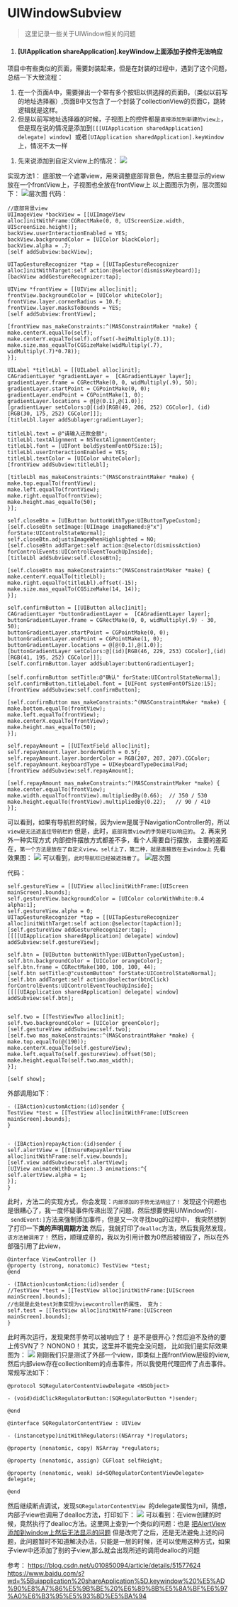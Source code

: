 # UIWindowSubview
> 这里记录一些关于UIWindow相关的问题

1. #### [UIApplication shareApplication].keyWindow上面添加子控件无法响应
项目中有些类似的页面，需要封装起来，但是在封装的过程中，遇到了这个问题，
总结一下大致流程：
1. 在一个页面A中，需要弹出一个带有多个按钮以供选择的页面B，（类似以前写的地址选择器）,页面B中又包含了一个封装了collectionView的页面C，跳转逻辑就是这样。
2. 但是以前写地址选择器的时候，子视图上的控件都是`直接添加到新建的view上`，但是现在说的情况是添加到`[[[UIApplication sharedApplication] delegate] window] `或者`[UIApplication sharedApplication].keyWindow`上，情况不太一样
<!--more-->
1. 先来说添加到自定义view上的情况：
![](https://upload-images.jianshu.io/upload_images/1241385-e8bb40d55d5a0bca.png?imageMogr2/auto-orient/strip%7CimageView2/2/w/1240)

实现方法1： 底部放一个遮罩view，用来调整底部背景色，然后主要显示的view放在一个frontView上，子视图也全放在frontView上
以上面图示为例，层次图如下：
![层次图](https://upload-images.jianshu.io/upload_images/1241385-a5383c535e54436d.png?imageMogr2/auto-orient/strip%7CimageView2/2/w/1240)
代码：
```
//底部背景view
UIImageView *backView = [[UIImageView alloc]initWithFrame:CGRectMake(0, 0, UIScreenSize.width, UIScreenSize.height)];
backView.userInteractionEnabled = YES;
backView.backgroundColor = [UIColor blackColor];
backView.alpha = .7;
[self addSubview:backView];

UITapGestureRecognizer *tap = [[UITapGestureRecognizer alloc]initWithTarget:self action:@selector(dismissKeyboard)];
[backView addGestureRecognizer:tap];

UIView *frontView = [[UIView alloc]init];
frontView.backgroundColor = [UIColor whiteColor];
frontView.layer.cornerRadius = 10.f;
frontView.layer.masksToBounds = YES;
[self addSubview:frontView];

[frontView mas_makeConstraints:^(MASConstraintMaker *make) {
make.centerX.equalTo(self);
make.centerY.equalTo(self).offset(-heiMultiply(0.1));
make.size.mas_equalTo(CGSizeMake(widMultiply(.7), widMultiply(.7)*0.78));
}];

UILabel *titleLbl = [[UILabel alloc]init];
CAGradientLayer *gradientLayer =  [CAGradientLayer layer];
gradientLayer.frame = CGRectMake(0, 0, widMultiply(.9), 50);
gradientLayer.startPoint = CGPointMake(0, 0);
gradientLayer.endPoint = CGPointMake(1, 0);
gradientLayer.locations = @[@(0.1),@(1.0)];
[gradientLayer setColors:@[(id)[RGB(49, 206, 252) CGColor], (id)[RGB(30, 175, 252) CGColor]]];
[titleLbl.layer addSublayer:gradientLayer];

titleLbl.text = @"请输入还款金额";
titleLbl.textAlignment = NSTextAlignmentCenter;
titleLbl.font = [UIFont boldSystemFontOfSize:15];
titleLbl.userInteractionEnabled = YES;
titleLbl.textColor = [UIColor whiteColor];
[frontView addSubview:titleLbl];

[titleLbl mas_makeConstraints:^(MASConstraintMaker *make) {
make.top.equalTo(frontView);
make.left.equalTo(frontView);
make.right.equalTo(frontView);
make.height.mas_equalTo(50);
}];

self.closeBtn = [UIButton buttonWithType:UIButtonTypeCustom];
[self.closeBtn setImage:[UIImage imageNamed:@"x"] forState:UIControlStateNormal];
self.closeBtn.adjustsImageWhenHighlighted = NO;
[self.closeBtn addTarget:self action:@selector(dismissAction) forControlEvents:UIControlEventTouchUpInside];
[titleLbl addSubview:self.closeBtn];

[self.closeBtn mas_makeConstraints:^(MASConstraintMaker *make) {
make.centerY.equalTo(titleLbl);
make.right.equalTo(titleLbl).offset(-15);
make.size.mas_equalTo(CGSizeMake(14, 14));
}];

self.confirmButton = [[UIButton alloc]init];
CAGradientLayer *buttonGradientLayer =  [CAGradientLayer layer];
buttonGradientLayer.frame = CGRectMake(0, 0, widMultiply(.9) - 30, 50);
buttonGradientLayer.startPoint = CGPointMake(0, 0);
buttonGradientLayer.endPoint = CGPointMake(1, 0);
buttonGradientLayer.locations = @[@(0.1),@(1.0)];
[buttonGradientLayer setColors:@[(id)[RGB(46, 229, 253) CGColor],(id)[RGB(41, 195, 252) CGColor]]];
[self.confirmButton.layer addSublayer:buttonGradientLayer];

[self.confirmButton setTitle:@"确认" forState:UIControlStateNormal];
self.confirmButton.titleLabel.font = [UIFont systemFontOfSize:15];
[frontView addSubview:self.confirmButton];

[self.confirmButton mas_makeConstraints:^(MASConstraintMaker *make) {
make.bottom.equalTo(frontView);
make.left.equalTo(frontView);
make.centerX.equalTo(frontView);
make.height.mas_equalTo(50);
}];

self.repayAmount = [[UITextField alloc]init];
self.repayAmount.layer.borderWidth = 0.5f;
self.repayAmount.layer.borderColor = RGB(207, 207, 207).CGColor;
self.repayAmount.keyboardType = UIKeyboardTypeDecimalPad;
[frontView addSubview:self.repayAmount];

[self.repayAmount mas_makeConstraints:^(MASConstraintMaker *make) {
make.center.equalTo(frontView);
make.width.equalTo(frontView).multipliedBy(0.66);  // 350 / 530
make.height.equalTo(frontView).multipliedBy(0.22);   // 90 / 410
}];
```
可以看到，如果有导航栏的时候，因为view是属于NavigationController的，所以`view是无法遮盖住导航栏的`
但是，此时，`底部背景view的手势是可以响应的`。
2. 再来另外一种实现方式
内部控件摆放方式都差不多，看个人需要自行摆放，
主要的差距在，`第一个方法是放在了自定义view，self上了，第二种，就是直接放在主window上`
先看效果图：
![](https://upload-images.jianshu.io/upload_images/1241385-3df55ff4feee1110.png?imageMogr2/auto-orient/strip%7CimageView2/2/w/1240)
可以看到，`此时导航栏已经被遮挡着了`。
![层次图](https://upload-images.jianshu.io/upload_images/1241385-e1367e4ba8b5dcb8.png?imageMogr2/auto-orient/strip%7CimageView2/2/w/1240)

代码：
```
self.gestureView = [[UIView alloc]initWithFrame:[UIScreen mainScreen].bounds];
self.gestureView.backgroundColor = [UIColor colorWithWhite:0.4 alpha:1];
self.gestureView.alpha = 0;
UITapGestureRecognizer *tap = [[UITapGestureRecognizer alloc]initWithTarget:self action:@selector(tapAction)];
[self.gestureView addGestureRecognizer:tap];
[[[[UIApplication sharedApplication] delegate] window] addSubview:self.gestureView];

self.btn = [UIButton buttonWithType:UIButtonTypeCustom];
self.btn.backgroundColor = [UIColor orangeColor];
self.btn.frame = CGRectMake(100, 100, 100, 44);
[self.btn setTitle:@"customButton" forState:UIControlStateNormal];
[self.btn addTarget:self action:@selector(btnClick) forControlEvents:UIControlEventTouchUpInside];
[[[[UIApplication sharedApplication] delegate] window] addSubview:self.btn];


self.two = [[TestViewTwo alloc]init];
self.two.backgroundColor = [UIColor greenColor];
[self.gestureView addSubview:self.two];
[self.two mas_makeConstraints:^(MASConstraintMaker *make) {
make.top.equalTo(@(190));
make.centerX.equalTo(self.gestureView);
make.left.equalTo(self.gestureView).offset(50);
make.height.equalTo(self.two.mas_width);
}];

[self show];
```
外部调用如下：
```
- (IBAction)customAction:(id)sender {
TestView *test = [[TestView alloc]initWithFrame:[UIScreen mainScreen].bounds];
}


- (IBAction)repayAction:(id)sender {
self.alertView = [[EnsureRepayAlertView alloc]initWithFrame:self.view.bounds];
[self.view addSubview:self.alertView];
[UIView animateWithDuration:.3 animations:^{
self.alertView.alpha = 1;
}];
}
```
此时，方法二的实现方式，你会发现：`内部添加的手势无法响应了！`
发现这个问题也是很糟心了，我一度怀疑事件传递出现了问题，然后想要使用UIWindow的`[- sendEvent:]`方法来强制添加事件，但是又一次寻找bug的过程中， 我突然想到了打印一下**类的声明周期方法**
然后，我就打印了`dealloc`方法，然后我竟然发现，`该方法被调用了！`
然后，顺理成章的，我以为引用计数为0然后被销毁了，所以在外部强引用了此view，
```
@interface ViewController ()
@property (strong, nonatomic) TestView *test;
@end

- (IBAction)customAction:(id)sender {
//TestView *test = [[TestView alloc]initWithFrame:[UIScreen mainScreen].bounds];  
//也就是此处test对象实现为viewcontroller的属性， 变为：
self.test = [[TestView alloc]initWithFrame:[UIScreen mainScreen].bounds];
}
```
此时再次运行，发现果然手势可以被响应了！
是不是很开心？然后迫不及待的要上传SVN了？
NONONO！
其实，这里并不能完全没问题，
比如我们是实际效果图为：
![](https://upload-images.jianshu.io/upload_images/1241385-a395a368df68c812.PNG?imageMogr2/auto-orient/strip%7CimageView2/2/w/1240)
刚刚我们只是测试了外部一个view，即类似上面frontView层级的view,然后内部view存在collectionItem的点击事件，所以我使用代理回传了点击事件。常规写法如下：
```
@protocol SQRegulatorContentViewDelegate <NSObject>

- (void)didClickRegulatorButton:(SQRegulatorButton *)sender;

@end

@interface SQRegulatorContentView : UIView

- (instancetype)initWithRegulators:(NSArray *)regulators;

@property (nonatomic, copy) NSArray *regulators;

@property (nonatomic, assign) CGFloat selfHeight;

@property (nonatomic, weak) id<SQRegulatorContentViewDelegate> delegate;

@end
```
然后继续断点调试，发现`SQRegulatorContentView `的delegate属性为nil，猜想，内部子view也调用了dealloc方法，打印如下：
![](https://upload-images.jianshu.io/upload_images/1241385-f759788322e2c2a9.gif?imageMogr2/auto-orient/strip)
可以看到：在view创建的时候，竟然执行了dealloc方法。这里网上查到一个类似的问题：也是
[把AlertView添加到window上然后无法显示的问题](https://blog.csdn.net/lnking1992/article/details/80354773)
但是改完了之后，还是无法避免上述的问题，此问题暂时不知道解决办法，只能是一层的时候，还可以使用这种方式，如果子view中还添加了别的子view,那么就会出现所述的调用dealloc的问题



参考：
https://blog.csdn.net/u010850094/article/details/51577624
https://www.baidu.com/s?wd=%5Buiapplication%20shareApplication%5D.keywindow%20%E5%AD%90%E8%A7%86%E5%9B%BE%20%E6%89%8B%E5%8A%BF%E6%97%A0%E6%B3%95%E5%93%8D%E5%BA%94
